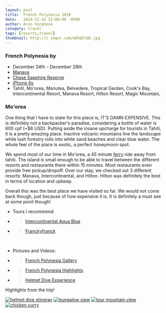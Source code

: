 ```yaml
---
layout: post
title:  French Polynesia 2016
date:   2016-12-24 12:00:00 -0500
author: Arun Varghese
category: travel
tags: [resorts,travel]
thumbnail: http://i.imgur.com/m6SQFJQh.jpg
---
```


### French Polynesia by <i class="fa fa-fw fa-plane"></i> 
+ <i class="fa fa-fw fa-calendar"></i> December 24th - December 28th
+ <i class="fa fa-fw fa-bed"></i> [Manava](http://www.tahitivacations.net/hotels/mooreapearlbeachresort/)
+ <i class="fa fa-fw fa-credit-card"></i> [Chase Sapphire Reserve](https://www.chase.com/card-benefits/sapphirereserve/rewards)
+ <i class="fa fa-fw fa-camera"></i> [iPhone 6s](http://www.apple.com/shop/buy-iphone/iphone6s)
+ <i class="fa fa-fw fa-map-marker"></i> Tahiti, Mo'orea, Manutea, Belvedere, Tropical Garden, Cook's Bay, Intercontinental Resort, Manava Resort, Hilton Resort, Magic Mountain,  

### Mo'orea  
One thing that I have to state for this place is, IT'S DAMN EXPENSIVE. This is definitely not a backpacker's paradise, considering a bottle of water is 600 cpf (~$6 USD). Putting aside the insane upcharge for tourists in Tahiti, it is a pretty amazing place. Inactive volcanic mountains line the landscape while lush forestry rolls into white sand beaches and clear blue water. The whole feel of the place is exotic, a perfect honeymoon spot.   

We spend most of our time in Mo'orea, a 45 minute [ferry](https://www.aremiti.net/) ride away from tahiti. The island is small enough to be able to travel between the different resorts and restaurants there within 15 minutes. Most restaurants even provide free pickup/dropoff. Over our stay, we checked out 3 different resorts: Manava, Intercontinental, and Hilton. Hilton was definitely the best in terms of location and upkeep.  

Overall this was the best place we have visited so far. We would not come back though, just because of how expensive it is. It is definitely a must see at some point though!


+ Tours I recommend:
+ > [Intercontinental Aqua Blue](http://aquabluemoorea.com/)
+ > [Franckyfranck](http://www.franckyfranck-mooreatours.com/excursion/discovery-of-moorea-island-2)

  <br>  
+ Pictures and Videos:  
+ > [French Polynesia Gallery](http://imgur.com/a/CzjgH)  
+ > [French Polynesia Highlights](https://www.instagram.com/p/BOlzBVblhcr/?taken-by=var_arun)   
+ > [Helmet Dive Experience](https://www.instagram.com/p/BOlzBVblhcr/?taken-by=var_arun)  

Highlights from the trip!  

<div class="img-container">
	<a target="_blank" href="http://i.imgur.com/UdY6Wvj.jpg"><img class="img-travel" src="http://i.imgur.com/UdY6Wvjh.jpg" alt
	="helmet dive stingray"/></a>
	<a target="_blank" href="http://i.imgur.com/4luL5FN.jpg"><img class="img-travel" src="http://i.imgur.com/4luL5FNh.jpg" alt
	="bungalow view"/></a>
	<a target="_blank" href="http://i.imgur.com/9RBChrW.jpg"><img class="img-travel" src="http://i.imgur.com/9RBChrWh.jpg" alt
	="tour mountain view"/></a>
	<a target="_blank" href="http://i.imgur.com/FPT3mwq.jpg"><img class="img-travel" src="http://i.imgur.com/FPT3mwqh.jpg" alt
	="chicken curry"/></a>
</div>


